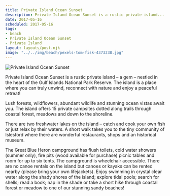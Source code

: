 ```yaml
---
title: Private Island Ocean Sunset
description: Private Island Ocean Sunset is a rustic private island...
date: 2017-05-16
scheduled: 2017-05-16
tags:
- beach
- Private Island Ocean Sunset
- Private Island
layout: layouts/post.njk
image: "../../img/beach/pexels-tom-fisk-4373238.jpg"
---
```


![Private Island Ocean Sunset](../../img/beach/pexels-tom-fisk-4373238.jpg)

Private Island Ocean Sunset is a rustic private island – a gem – nestled in the heart of the Gulf Islands National Park Reserve. The island is a place where you can truly unwind, reconnect with nature and enjoy a peaceful retreat!

Lush forests, wildflowers, abundant wildlife and stunning ocean vistas await you. The island offers 15 private campsites dotted along trails through coastal forest, meadows and down to the shoreline.

There are two freshwater lakes on the island – catch and cook your own fish or just relax by their waters. A short walk takes you to the tiny community of Islesford where there are wonderful restaurants, shops and an historical museum.

The Great Blue Heron campground has flush toilets, cold water showers (summer only), fire pits (wood available for purchase) picnic tables and room for up to six tents. The campground is wheelchair accessible. There are no canoe rentals on the island but canoes or kayaks can be rented nearby (please bring your own lifejackets). Enjoy swimming in crystal clear water along the shady shores of the island; explore tidal pools; search for shells; read a book; nap in the shade or take a short hike through coastal forest or meadow to one of our stunning sandy beaches!